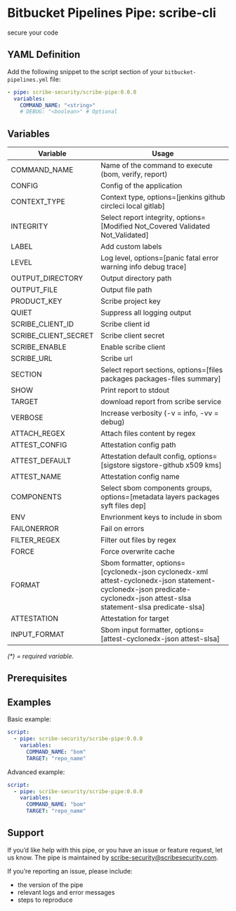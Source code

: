 # Bitbucket Pipelines Pipe: scribe-cli

secure your code

## YAML Definition

Add the following snippet to the script section of your `bitbucket-pipelines.yml` file:

```yaml
- pipe: scribe-security/scribe-pipe:0.0.0
  variables:
    COMMAND_NAME: "<string>"
    # DEBUG: "<boolean>" # Optional
```
## Variables

| Variable              | Usage                                                       |
| --------------------- | ----------------------------------------------------------- |
| COMMAND_NAME | Name of the command to execute (bom, verify, report) |
| CONFIG | Config of the application |
| CONTEXT_TYPE | Context type, options=[jenkins github circleci local gitlab] |
| INTEGRITY | Select report integrity, options=[Modified Not_Covered Validated Not_Validated] |
| LABEL |  Add custom labels |
| LEVEL | Log level, options=[panic fatal error warning info debug trace] |
| OUTPUT_DIRECTORY | Output directory path |
| OUTPUT_FILE | Output file path |
| PRODUCT_KEY | Scribe project key |
| QUIET |  Suppress all logging output |
| SCRIBE_CLIENT_ID | Scribe client id |
| SCRIBE_CLIENT_SECRET |  Scribe client secret |
| SCRIBE_ENABLE |  Enable scribe client |
| SCRIBE_URL |  Scribe url |
| SECTION | Select report sections, options=[files packages packages-files summary] |
| SHOW | Print report to stdout |
| TARGET |  download report from scribe service |
| VERBOSE | Increase verbosity (-v = info, -vv = debug) |
| ATTACH_REGEX | Attach files content by regex |
| ATTEST_CONFIG | Attestation config path |
| ATTEST_DEFAULT | Attestation default config, options=[sigstore sigstore-github x509 kms] |
| ATTEST_NAME | Attestation config name |
| COMPONENTS | Select sbom components groups, options=[metadata layers packages syft files dep] |
| ENV | Envrionment keys to include in sbom |
| FAILONERROR | Fail on errors |
| FILTER_REGEX | Filter out files by regex |
| FORCE | Force overwrite cache |
| FORMAT | Sbom formatter, options=[cyclonedx-json cyclonedx-xml attest-cyclonedx-json statement-cyclonedx-json predicate-cyclonedx-json attest-slsa statement-slsa predicate-slsa] |
| ATTESTATION | Attestation for target |
| INPUT_FORMAT | Sbom input formatter, options=[attest-cyclonedx-json attest-slsa] |


_(*) = required variable._

## Prerequisites

## Examples

Basic example:

```yaml
script:
  - pipe: scribe-security/scribe-pipe:0.0.0
    variables:
      COMMAND_NAME: "bom"
      TARGET: "repo_name"
```

Advanced example:

```yaml
script:
  - pipe: scribe-security/scribe-pipe:0.0.0
    variables:
      COMMAND_NAME: "bom"
      TARGET: "repo_name"
```

## Support
If you’d like help with this pipe, or you have an issue or feature request, let us know.
The pipe is maintained by scribe-security@scribesecurity.com.

If you’re reporting an issue, please include:

- the version of the pipe
- relevant logs and error messages
- steps to reproduce
